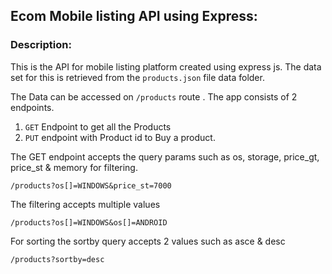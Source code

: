 ## Ecom Mobile listing API using Express:

### Description:

This is the API for mobile listing platform created using express js.
The data set for this is retrieved from the `products.json` file data folder.

The Data can be accessed on `/products` route .
The app consists of 2 endpoints.

1.  `GET` Endpoint to get all the Products
2.  `PUT` endpoint with Product id to Buy a product.

The GET endpoint accepts the query params such as os, storage, price_gt, price_st & memory for filtering.

    /products?os[]=WINDOWS&price_st=7000

The filtering accepts multiple values

    /products?os[]=WINDOWS&os[]=ANDROID

For sorting the sortby query accepts 2 values such as asce & desc

    /products?sortby=desc

